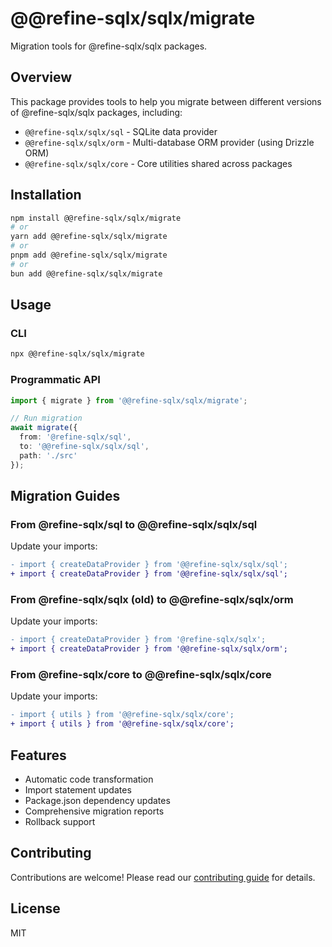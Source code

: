 # @@refine-sqlx/sqlx/migrate

Migration tools for @refine-sqlx/sqlx packages.

## Overview

This package provides tools to help you migrate between different versions of @refine-sqlx/sqlx packages, including:

- `@@refine-sqlx/sqlx/sql` - SQLite data provider
- `@@refine-sqlx/sqlx/orm` - Multi-database ORM provider (using Drizzle ORM)
- `@@refine-sqlx/sqlx/core` - Core utilities shared across packages

## Installation

```bash
npm install @@refine-sqlx/sqlx/migrate
# or
yarn add @@refine-sqlx/sqlx/migrate
# or
pnpm add @@refine-sqlx/sqlx/migrate
# or
bun add @@refine-sqlx/sqlx/migrate
```

## Usage

### CLI

```bash
npx @@refine-sqlx/sqlx/migrate
```

### Programmatic API

```typescript
import { migrate } from '@@refine-sqlx/sqlx/migrate';

// Run migration
await migrate({
  from: '@refine-sqlx/sql',
  to: '@@refine-sqlx/sqlx/sql',
  path: './src'
});
```

## Migration Guides

### From @refine-sqlx/sql to @@refine-sqlx/sqlx/sql

Update your imports:

```diff
- import { createDataProvider } from '@@refine-sqlx/sqlx/sql';
+ import { createDataProvider } from '@@refine-sqlx/sqlx/sql';
```

### From @refine-sqlx/sqlx (old) to @@refine-sqlx/sqlx/orm

Update your imports:

```diff
- import { createDataProvider } from '@refine-sqlx/sqlx';
+ import { createDataProvider } from '@@refine-sqlx/sqlx/orm';
```

### From @refine-sqlx/core to @@refine-sqlx/sqlx/core

Update your imports:

```diff
- import { utils } from '@@refine-sqlx/sqlx/core';
+ import { utils } from '@@refine-sqlx/sqlx/core';
```

## Features

- Automatic code transformation
- Import statement updates
- Package.json dependency updates
- Comprehensive migration reports
- Rollback support

## Contributing

Contributions are welcome! Please read our [contributing guide](../../CONTRIBUTING.md) for details.

## License

MIT
